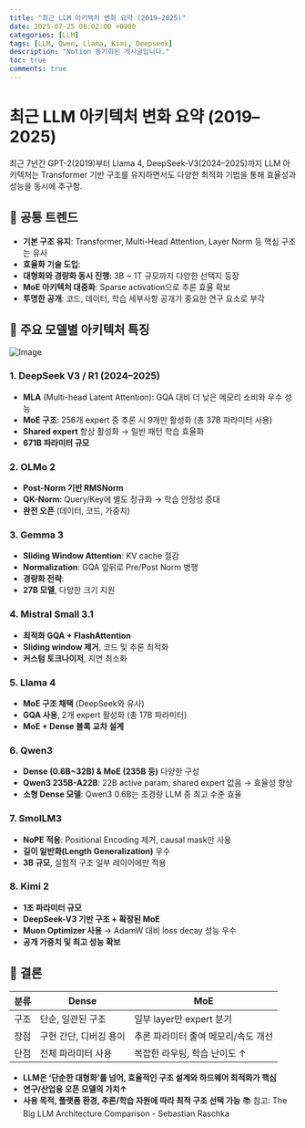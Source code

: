 ```yaml
---
title: "최근 LLM 아키텍처 변화 요약 (2019–2025)"
date: 2025-07-25 08:02:00 +0900
categories: [LLM]
tags: [LLM, Qwen, Llama, Kimi, Deepseek]
description: "Notion 동기화된 게시글입니다."
toc: true
comments: true
---
```


# 최근 LLM 아키텍처 변화 요약 (2019–2025)

최근 7년간 GPT-2(2019)부터 Llama 4, DeepSeek-V3(2024–2025)까지 LLM 아키텍처는 Transformer 기반 구조를 유지하면서도 다양한 최적화 기법을 통해 효율성과 성능을 동시에 추구함.

## 🔑 공통 트렌드

- **기본 구조 유지**: Transformer, Multi-Head Attention, Layer Norm 등 핵심 구조는 유사
- **효율화 기술 도입**:
- **대형화와 경량화 동시 진행**: 3B ~ 1T 규모까지 다양한 선택지 등장
- **MoE 아키텍처 대중화**: Sparse activation으로 추론 효율 확보
- **투명한 공개**: 코드, 데이터, 학습 세부사항 공개가 중요한 연구 요소로 부각
## 📌 주요 모델별 아키텍처 특징

![Image](https://prod-files-secure.s3.us-west-2.amazonaws.com/e6db513d-ec54-40ff-aa74-2487b0bcfe15/ac24fdd3-febf-45c7-8e99-afb6446591d8/image.png?X-Amz-Algorithm=AWS4-HMAC-SHA256&X-Amz-Content-Sha256=UNSIGNED-PAYLOAD&X-Amz-Credential=ASIAZI2LB466RO67G3NF%2F20250727%2Fus-west-2%2Fs3%2Faws4_request&X-Amz-Date=20250727T081027Z&X-Amz-Expires=3600&X-Amz-Security-Token=IQoJb3JpZ2luX2VjEEQaCXVzLXdlc3QtMiJHMEUCIQDKiGsl12V7AgmFbOKNNlWjxrAfgal0gSUAAnffqFjjRQIgC%2FOdGR6gtQOQ9476HoRWmLm2tFx5jc8%2FlAEWRiRnAAMq%2FwMIbRAAGgw2Mzc0MjMxODM4MDUiDFNdYBNehxR2yAFdCCrcA8GUhSyNpviXGZYFHZ9iuecEus1R5bXQbynIXxYmAcvbof06WZrm1rydaJalp8z4g8Z5ZyLS4xXIJOGEnobdn3pqrBscQqhDNuUSDx8Sn9fdj5WSzgaMsaXbhlM4CsZY65x9BFcmUyy8TohSK%2Fs7hVc5BsxbMh4pLEGo5NnM7EZ%2FgDNLIlvQdNGNiBA81mWS0UaN1MyZZyJuYdrtceg4W9H1sPe3YH1IMgt1IOPfArGKBfICQbS%2B12JuHDhKOLnLTnqsaJ%2F%2Bx7rkR9ZuLtaDzo1E7P2P3duhYhqLwOQL%2BnzUfQ7%2Flq7HOQIfQ8eTFyoPTtKl%2BvmDHTAUjCyUcyKOCzmnw%2Fdu8fuO%2BZywmlhHdmCFOeJuBXDX6g5btAXP8ZBofa6JmIMqdPn5jQydw4ZmGOVytJcFnzD2PTCxsoPVucQGJKEpbC7Txqm4dX%2BQ5jHG37Nerb%2B8jZsMRqzXjTALloYjhSIQzLRQYS3yXkMHi33QtIsJvIxeaiRJaRPdsz3SQuZf21Mq7bfDB5i049TIzvu9kH1oqQGnj6aWqqpu1ZKxNmq4TfmqJiJjTXQMaKOy9aa4HlOLPtP1pbx%2FnX87Rvtzr7KNGYtnjLdIaeQhWxtnRIADzU51stilWrcnMPe6lsQGOqUBeSb8c008YN0qOFdUO600K3QLI5Mgj5zQCorkoXtSnzC6BNiprz8CeHHnmborc%2FVkPVLP2eZvCMjH%2B9C1ZpCabQgD5vrMheFx%2FmT7GrW0iC0aHjDgC32Ybx4GILBaV5sYTi2xJ9u0l2bYIv1XjA%2Fcm7ek5KhdwS%2BtmoB720RwA91bslhLhiKALK4oH7Jwdapx1X8l9wf%2FzeZ1AbI6S9myxW1snqAU&X-Amz-Signature=d83f1bac4b9c9908d6a677efb5861ab81023fd568aad3e5a20627842f27c07e4&X-Amz-SignedHeaders=host&x-amz-checksum-mode=ENABLED&x-id=GetObject)

### 1. DeepSeek V3 / R1 (2024–2025)

- **MLA** (Multi-head Latent Attention): GQA 대비 더 낮은 메모리 소비와 우수 성능
- **MoE 구조**: 256개 expert 중 추론 시 9개만 활성화 (총 37B 파라미터 사용)
- **Shared expert** 항상 활성화 → 일반 패턴 학습 효율화
- **671B 파라미터 규모**
### 2. OLMo 2

- **Post-Norm 기반 RMSNorm**
- **QK-Norm**: Query/Key에 별도 정규화 → 학습 안정성 증대
- **완전 오픈** (데이터, 코드, 가중치)
### 3. Gemma 3

- **Sliding Window Attention**: KV cache 절감
- **Normalization**: GQA 앞뒤로 Pre/Post Norm 병행
- **경량화 전략**:
- **27B 모델**, 다양한 크기 지원
### 4. Mistral Small 3.1

- **최적화 GQA + FlashAttention**
- **Sliding window 제거**, 코드 및 추론 최적화
- **커스텀 토크나이저**, 지연 최소화
### 5. Llama 4

- **MoE 구조 채택** (DeepSeek와 유사)
- **GQA 사용**, 2개 expert 활성화 (총 17B 파라미터)
- **MoE + Dense 블록 교차 설계**
### 6. Qwen3

- **Dense (0.6B~32B) & MoE (235B 등)** 다양한 구성
- **Qwen3 235B-A22B**: 22B active param, shared expert 없음 → 효율성 향상
- **소형 Dense 모델**: Qwen3 0.6B는 초경량 LLM 중 최고 수준 효율
### 7. SmolLM3

- **NoPE 적용**: Positional Encoding 제거, causal mask만 사용
- **길이 일반화(Length Generalization)** 우수
- **3B 규모**, 실험적 구조 일부 레이어에만 적용
### 8. Kimi 2

- **1조 파라미터 규모**
- **DeepSeek-V3 기반 구조 + 확장된 MoE**
- **Muon Optimizer 사용** → AdamW 대비 loss decay 성능 우수
- **공개 가중치 및 최고 성능 확보**
## 🧩 결론

| 분류 | Dense | MoE |
| --- | --- | --- |
| 구조 | 단순, 일관된 구조 | 일부 layer만 expert 분기 |
| 장점 | 구현 간단, 디버깅 용이 | 추론 파라미터 줄여 메모리/속도 개선 |
| 단점 | 전체 파라미터 사용 | 복잡한 라우팅, 학습 난이도 ↑ |

- **LLM은 ‘단순한 대형화’를 넘어, 효율적인 구조 설계와 하드웨어 최적화가 핵심**
- **연구/산업용 오픈 모델의 가치↑**
- **사용 목적, 플랫폼 환경, 추론/학습 자원에 따라 최적 구조 선택 가능**
📚 참고: The Big LLM Architecture Comparison - Sebastian Raschka


